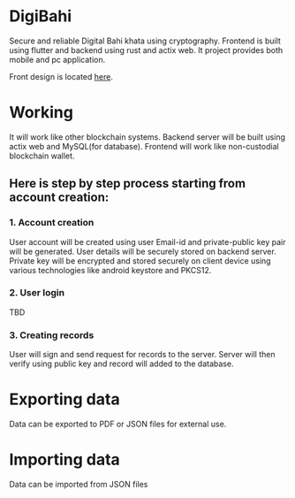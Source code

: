 # DigiBahi
Secure and reliable Digital Bahi khata using cryptography. Frontend is built using flutter and backend using rust and actix web.
It project provides both mobile and pc application.

Front design is located [here](https://www.figma.com/file/RpDGO53QxgctvM8j772krq/DigiBahi?type=design&node-id=0%3A1&mode=design&t=Z3IJA8DOBTNRJjmq-1).

# Working
It will work like other blockchain systems. Backend server will be built using actix web and MySQL(for database). Frontend will work like non-custodial blockchain wallet.
## Here is step by step process starting from account creation:
### 1. Account creation
User account will be created using user Email-id and private-public key pair will be generated. User details will be securely stored on backend server. Private key will be encrypted and stored securely on client device using various technologies like android keystore and PKCS12.

### 2. User login
TBD

### 3. Creating records
User will sign and send request for records to the server. Server will then verify using public key and record will added to the database.

# Exporting data
Data can be exported to PDF or JSON files for external use.

# Importing data
Data can be imported from JSON files
